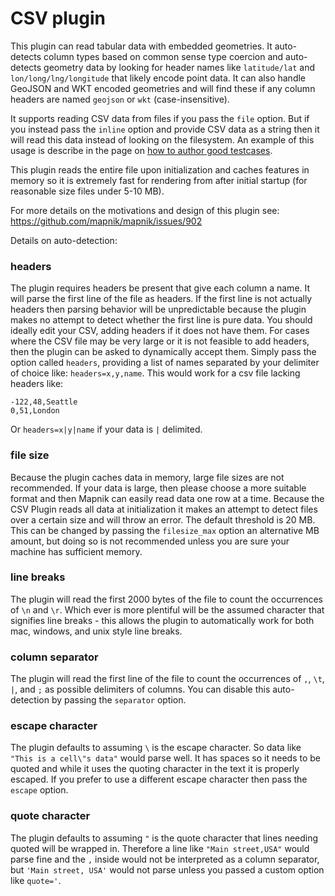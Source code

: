 # CSV plugin

This plugin can read tabular data with embedded geometries. It auto-detects column types based on common sense type coercion and auto-detects geometry data by looking for header names like `latitude/lat` and `lon/long/lng/longitude` that likely encode point data. It can also handle GeoJSON and WKT encoded geometries and will find these if any column headers are named `geojson` or `wkt` (case-insensitive).

It supports reading CSV data from files if you pass the `file` option. But if you instead pass the `inline` option and provide CSV data as a string then it will read this data instead of looking on the filesystem. An example of this usage is describe in the page on [how to author good testcases](https://github.com/mapnik/mapnik/wiki/A-perfect-testcase#portable).

This plugin reads the entire file upon initialization and caches features in memory so it is extremely fast for rendering from after initial startup (for reasonable size files under 5-10 MB).

For more details on the motivations and design of this plugin see: https://github.com/mapnik/mapnik/issues/902

Details on auto-detection:

### headers
The plugin requires headers be present that give each column a name. It will parse the first line of the file as headers. If the first line is not actually headers then parsing behavior will be unpredictable because the plugin makes no attempt to detect whether the first line is pure data. You should ideally edit your CSV, adding headers if it does not have them. For cases where the CSV file may be very large or it is not feasible to add headers, then the plugin can be asked to dynamically accept them. Simply pass the option called `headers`, providing a list of names separated by your delimiter of choice like: `headers=x,y,name`. This would work for a csv file lacking headers like:

```csv
-122,48,Seattle
0,51,London
```

Or `headers=x|y|name` if your data is `|` delimited.

### file size

Because the plugin caches data in memory, large file sizes are not recommended. If your data is large, then please choose a more suitable format and then Mapnik can easily read data one row at a time. Because the CSV Plugin reads all data at initialization it makes an attempt to detect files over a certain size and will throw an error. The default threshold is 20 MB. This can be changed by passing the `filesize_max` option an alternative MB amount, but doing so is not recommended unless you are sure your machine has sufficient memory.

### line breaks

The plugin will read the first 2000 bytes of the file to count the occurrences of `\n` and `\r`. Which ever is more plentiful will be the assumed character that signifies line breaks - this allows the plugin to automatically work for both mac, windows, and unix style line breaks.
 
### column separator

The plugin will read the first line of the file to count the occurrences of `,`, `\t`, `|`, and `;` as possible delimiters of columns. You can disable this auto-detection by passing the `separator` option.

### escape character

The plugin defaults to assuming `\` is the escape character. So data like `"This is a cell\"s data"` would parse well. It has spaces so it needs to be quoted and while it uses the quoting character in the text it is properly escaped. If you prefer to use a different escape character then pass the `escape` option.

### quote character

The plugin defaults to assuming `"` is the quote character that lines needing quoted will be wrapped in. Therefore a line like `"Main street,USA"` would parse fine and the `,` inside would not be interpreted as a column separator, but `'Main street, USA'` would not parse unless you passed a custom option like `quote='`.
